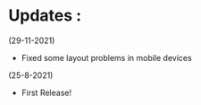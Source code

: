 # Updates :
(29-11-2021)

- Fixed some layout problems in mobile devices

(25-8-2021)

- First Release!
